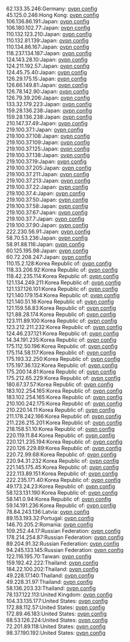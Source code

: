 62.133.35.246:Germany: [ovpn config](vpn/62_133_35_246.ovpn)  
45.125.0.246:Hong Kong: [ovpn config](vpn/45_125_0_246.ovpn)  
106.136.86.191:Japan: [ovpn config](vpn/106_136_86_191.ovpn)  
106.180.102.77:Japan: [ovpn config](vpn/106_180_102_77.ovpn)  
110.132.123.210:Japan: [ovpn config](vpn/110_132_123_210.ovpn)  
110.132.81.139:Japan: [ovpn config](vpn/110_132_81_139.ovpn)  
110.134.86.167:Japan: [ovpn config](vpn/110_134_86_167.ovpn)  
118.237.134.187:Japan: [ovpn config](vpn/118_237_134_187.ovpn)  
124.143.28.10:Japan: [ovpn config](vpn/124_143_28_10.ovpn)  
124.211.192.57:Japan: [ovpn config](vpn/124_211_192_57.ovpn)  
124.45.75.40:Japan: [ovpn config](vpn/124_45_75_40.ovpn)  
126.29.175.15:Japan: [ovpn config](vpn/126_29_175_15.ovpn)  
126.66.149.81:Japan: [ovpn config](vpn/126_66_149_81.ovpn)  
126.78.142.90:Japan: [ovpn config](vpn/126_78_142_90.ovpn)  
126.79.39.206:Japan: [ovpn config](vpn/126_79_39_206.ovpn)  
133.32.179.223:Japan: [ovpn config](vpn/133_32_179_223.ovpn)  
159.28.136.238:Japan: [ovpn config](vpn/159_28_136_238.ovpn)  
159.28.136.238:Japan: [ovpn config](vpn/159_28_136_238.ovpn)  
210.147.37.49:Japan: [ovpn config](vpn/210_147_37_49.ovpn)  
219.100.37.1:Japan: [ovpn config](vpn/219_100_37_1.ovpn)  
219.100.37.108:Japan: [ovpn config](vpn/219_100_37_108.ovpn)  
219.100.37.109:Japan: [ovpn config](vpn/219_100_37_109.ovpn)  
219.100.37.125:Japan: [ovpn config](vpn/219_100_37_125.ovpn)  
219.100.37.138:Japan: [ovpn config](vpn/219_100_37_138.ovpn)  
219.100.37.19:Japan: [ovpn config](vpn/219_100_37_19.ovpn)  
219.100.37.205:Japan: [ovpn config](vpn/219_100_37_205.ovpn)  
219.100.37.211:Japan: [ovpn config](vpn/219_100_37_211.ovpn)  
219.100.37.213:Japan: [ovpn config](vpn/219_100_37_213.ovpn)  
219.100.37.22:Japan: [ovpn config](vpn/219_100_37_22.ovpn)  
219.100.37.4:Japan: [ovpn config](vpn/219_100_37_4.ovpn)  
219.100.37.50:Japan: [ovpn config](vpn/219_100_37_50.ovpn)  
219.100.37.58:Japan: [ovpn config](vpn/219_100_37_58.ovpn)  
219.100.37.67:Japan: [ovpn config](vpn/219_100_37_67.ovpn)  
219.100.37.7:Japan: [ovpn config](vpn/219_100_37_7.ovpn)  
219.100.37.90:Japan: [ovpn config](vpn/219_100_37_90.ovpn)  
222.230.56.91:Japan: [ovpn config](vpn/222_230_56_91.ovpn)  
58.70.53.236:Japan: [ovpn config](vpn/58_70_53_236.ovpn)  
58.91.88.116:Japan: [ovpn config](vpn/58_91_88_116.ovpn)  
60.125.195.98:Japan: [ovpn config](vpn/60_125_195_98.ovpn)  
60.72.208.247:Japan: [ovpn config](vpn/60_72_208_247.ovpn)  
110.15.2.128:Korea Republic of: [ovpn config](vpn/110_15_2_128.ovpn)  
118.33.206.92:Korea Republic of: [ovpn config](vpn/118_33_206_92.ovpn)  
118.42.235.114:Korea Republic of: [ovpn config](vpn/118_42_235_114.ovpn)  
121.134.249.211:Korea Republic of: [ovpn config](vpn/121_134_249_211.ovpn)  
121.137.126.101:Korea Republic of: [ovpn config](vpn/121_137_126_101.ovpn)  
121.140.179.154:Korea Republic of: [ovpn config](vpn/121_140_179_154.ovpn)  
121.140.51.16:Korea Republic of: [ovpn config](vpn/121_140_51_16.ovpn)  
121.159.58.83:Korea Republic of: [ovpn config](vpn/121_159_58_83.ovpn)  
121.88.28.174:Korea Republic of: [ovpn config](vpn/121_88_28_174.ovpn)  
123.111.89.100:Korea Republic of: [ovpn config](vpn/123_111_89_100.ovpn)  
123.212.211.232:Korea Republic of: [ovpn config](vpn/123_212_211_232.ovpn)  
124.46.237.121:Korea Republic of: [ovpn config](vpn/124_46_237_121.ovpn)  
14.34.191.235:Korea Republic of: [ovpn config](vpn/14_34_191_235.ovpn)  
175.112.50.196:Korea Republic of: [ovpn config](vpn/175_112_50_196.ovpn)  
175.114.58.117:Korea Republic of: [ovpn config](vpn/175_114_58_117.ovpn)  
175.193.32.250:Korea Republic of: [ovpn config](vpn/175_193_32_250.ovpn)  
175.197.36.132:Korea Republic of: [ovpn config](vpn/175_197_36_132.ovpn)  
175.200.14.81:Korea Republic of: [ovpn config](vpn/175_200_14_81.ovpn)  
175.212.65.229:Korea Republic of: [ovpn config](vpn/175_212_65_229.ovpn)  
180.67.37.57:Korea Republic of: [ovpn config](vpn/180_67_37_57.ovpn)  
183.102.254.165:Korea Republic of: [ovpn config](vpn/183_102_254_165.ovpn)  
183.102.254.165:Korea Republic of: [ovpn config](vpn/183_102_254_165.ovpn)  
210.100.242.175:Korea Republic of: [ovpn config](vpn/210_100_242_175.ovpn)  
210.220.14.11:Korea Republic of: [ovpn config](vpn/210_220_14_11.ovpn)  
211.178.242.166:Korea Republic of: [ovpn config](vpn/211_178_242_166.ovpn)  
211.226.215.201:Korea Republic of: [ovpn config](vpn/211_226_215_201.ovpn)  
218.158.51.10:Korea Republic of: [ovpn config](vpn/218_158_51_10.ovpn)  
220.119.11.84:Korea Republic of: [ovpn config](vpn/220_119_11_84.ovpn)  
220.121.235.194:Korea Republic of: [ovpn config](vpn/220_121_235_194.ovpn)  
220.126.229.89:Korea Republic of: [ovpn config](vpn/220_126_229_89.ovpn)  
220.72.99.68:Korea Republic of: [ovpn config](vpn/220_72_99_68.ovpn)  
220.94.31.232:Korea Republic of: [ovpn config](vpn/220_94_31_232.ovpn)  
221.145.175.45:Korea Republic of: [ovpn config](vpn/221_145_175_45.ovpn)  
222.113.89.151:Korea Republic of: [ovpn config](vpn/222_113_89_151.ovpn)  
222.235.171.40:Korea Republic of: [ovpn config](vpn/222_235_171_40.ovpn)  
49.173.24.23:Korea Republic of: [ovpn config](vpn/49_173_24_23.ovpn)  
58.123.131.190:Korea Republic of: [ovpn config](vpn/58_123_131_190.ovpn)  
58.141.0.94:Korea Republic of: [ovpn config](vpn/58_141_0_94.ovpn)  
59.14.191.236:Korea Republic of: [ovpn config](vpn/59_14_191_236.ovpn)  
78.84.243.136:Latvia: [ovpn config](vpn/78_84_243_136.ovpn)  
89.153.193.32:Portugal: [ovpn config](vpn/89_153_193_32.ovpn)  
146.70.205.2:Romania: [ovpn config](vpn/146_70_205_2.ovpn)  
109.252.44.17:Russian Federation: [ovpn config](vpn/109_252_44_17.ovpn)  
178.214.254.87:Russian Federation: [ovpn config](vpn/178_214_254_87.ovpn)  
89.204.91.32:Russian Federation: [ovpn config](vpn/89_204_91_32.ovpn)  
94.245.133.145:Russian Federation: [ovpn config](vpn/94_245_133_145.ovpn)  
122.116.195.70:Taiwan: [ovpn config](vpn/122_116_195_70.ovpn)  
159.192.42.222:Thailand: [ovpn config](vpn/159_192_42_222.ovpn)  
184.22.100.202:Thailand: [ovpn config](vpn/184_22_100_202.ovpn)  
49.228.17.140:Thailand: [ovpn config](vpn/49_228_17_140.ovpn)  
49.228.31.97:Thailand: [ovpn config](vpn/49_228_31_97.ovpn)  
58.136.203.33:Thailand: [ovpn config](vpn/58_136_203_33.ovpn)  
78.137.122.113:United Kingdom: [ovpn config](vpn/78_137_122_113.ovpn)  
104.33.135.177:United States: [ovpn config](vpn/104_33_135_177.ovpn)  
172.88.112.57:United States: [ovpn config](vpn/172_88_112_57.ovpn)  
172.89.46.183:United States: [ovpn config](vpn/172_89_46_183.ovpn)  
68.53.126.224:United States: [ovpn config](vpn/68_53_126_224.ovpn)  
72.201.89.118:United States: [ovpn config](vpn/72_201_89_118.ovpn)  
98.37.190.192:United States: [ovpn config](vpn/98_37_190_192.ovpn)  
